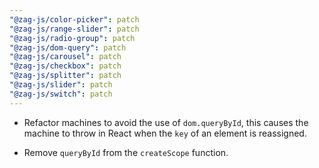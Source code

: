 ```yaml
---
"@zag-js/color-picker": patch
"@zag-js/range-slider": patch
"@zag-js/radio-group": patch
"@zag-js/dom-query": patch
"@zag-js/carousel": patch
"@zag-js/checkbox": patch
"@zag-js/splitter": patch
"@zag-js/slider": patch
"@zag-js/switch": patch
---
```


- Refactor machines to avoid the use of `dom.queryById`, this causes the machine to throw in React when the `key` of an
  element is reassigned.

- Remove `queryById` from the `createScope` function.
